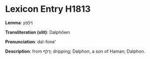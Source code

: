 # Lexicon Entry H1813

**Lemma**: דַּלְפוֹן

**Transliteration (xlit)**: Dalphôwn

**Pronunciation**: dal-fone'

**Description**:
from דָּלַף; dripping; Dalphon, a son of Haman; Dalphon.
